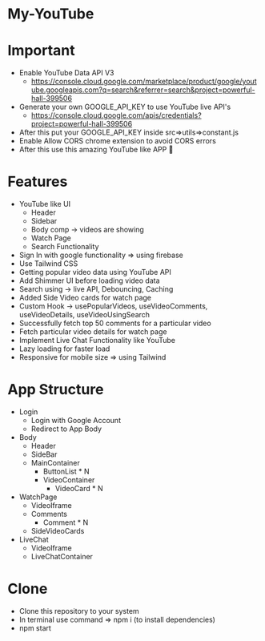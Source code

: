 # My-YouTube

# Important

- Enable YouTube Data API V3
  - https://console.cloud.google.com/marketplace/product/google/youtube.googleapis.com?q=search&referrer=search&project=powerful-hall-399506
- Generate your own GOOGLE_API_KEY to use YouTube live API's
  - https://console.cloud.google.com/apis/credentials?project=powerful-hall-399506
- After this put your GOOGLE_API_KEY inside src=>utils=>constant.js
- Enable Allow CORS chrome extension to avoid CORS errors
- After this use this amazing YouTube like APP 🚀

# Features

- YouTube like UI
  - Header
  - Sidebar
  - Body comp -> videos are showing
  - Watch Page
  - Search Functionality
- Sign In with google functionality => using firebase
- Use Tailwind CSS
- Getting popular video data using YouTube API
- Add Shimmer UI before loading video data
- Search using -> live API, Debouncing, Caching
- Added Side Video cards for watch page
- Custom Hook -> usePopularVideos, useVideoComments, useVideoDetails, useVideoUsingSearch
- Successfully fetch top 50 comments for a particular video
- Fetch particular video details for watch page
- Implement Live Chat Functionality like YouTube
- Lazy loading for faster load
- Responsive for mobile size => using Tailwind

# App Structure

- Login
    - Login with Google Account
    - Redirect to App Body
- Body
    - Header
    - SideBar
    - MainContainer
        - ButtonList * N
        - VideoContainer 
            - VideoCard * N
- WatchPage
    - VideoIframe
    - Comments
        - Comment * N
    - SideVideoCards
- LiveChat
    - VideoIframe
    - LiveChatContainer

# Clone 

- Clone this repository to your system
- In terminal use command => npm i (to install dependencies)
- npm start
